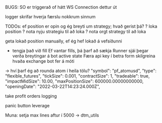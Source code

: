 BUGS:
SO er triggerað of hátt
WS Connection dettur út

logger skrifar hverja færslu nokkrum sinnum



TODOs:
ef position er opin og ég breyti um strategy; hvað gerist þá?
  ? loka position
  ? nota nyju strategiu til að loka
  ? nota orgt strategy til að loka
  
geta lokað position manually, ef ég hef lokað á vefsíðunni 
  - tengja það við fill
Ef vantar fills, þá þarf að sækja
Runner sjái þegar verða breytingar á bot active state
Færa api key í betra form
skilgreina hvaða exchange bot fer á móti

-> hví þarf ég að rounda atom í heila tölu?
"symbol": "pf_atomusd",
            "type": "flexible_futures",
            "tickSize": 0.001,
            "contractSize": 1,
            "tradeable": true,
            "impactMidSize": 10.00,
            "maxPositionSize": 600000.00000000000,
            "openingDate": "2022-03-22T14:23:24.000Z",

take profit orders
logging

panic button
leverage



Muna:
setja max lines aftur í 5000 -> dtm_utils